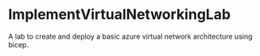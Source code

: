 # ImplementVirtualNetworkingLab
A lab to create and deploy a basic azure virtual network architecture using bicep.
